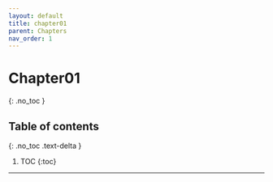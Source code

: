 ```yaml
---
layout: default
title: chapter01
parent: Chapters
nav_order: 1
---
```


# Chapter01

{: .no_toc }

## Table of contents

{: .no_toc .text-delta }

1. TOC
{:toc}

---

